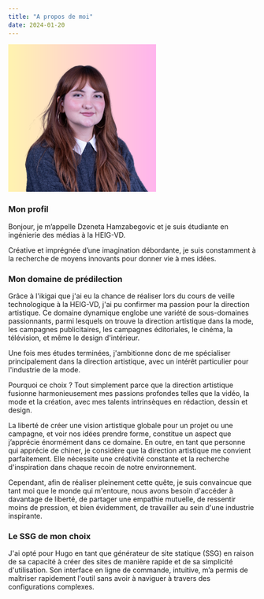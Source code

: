```yaml
---
title: "A propos de moi"
date: 2024-01-20
---
```


<style>
img {
    max-width: 300px;
    height: auto;
}
</style>

<img src="/images/dzeneta.png" alt="Dzeneta_Hamzabegovic" width="600" height="auto">

### Mon profil

Bonjour, je m’appelle Dzeneta Hamzabegovic et je suis étudiante en ingénierie des médias à la HEIG-VD.

Créative et imprégnée d’une imagination débordante, je suis constamment à la recherche de moyens innovants pour donner vie à mes idées.

### Mon domaine de prédilection

Grâce à l'ikigai que j'ai eu la chance de réaliser lors du cours de veille technologique à la HEIG-VD, j'ai pu confirmer ma passion pour la direction artistique. Ce domaine dynamique englobe une variété de sous-domaines passionnants, parmi lesquels on trouve la direction artistique dans la mode, les campagnes publicitaires, les campagnes éditoriales, le cinéma, la télévision, et même le design d'intérieur.

Une fois mes études terminées, j'ambitionne donc de me spécialiser principalement dans la direction artistique, avec un intérêt particulier pour l'industrie de la mode.

Pourquoi ce choix ? Tout simplement parce que la direction artistique fusionne harmonieusement mes passions profondes telles que la vidéo, la mode et la création, avec mes talents intrinsèques en rédaction, dessin et design.

La liberté de créer une vision artistique globale pour un projet ou une campagne, et voir nos idées prendre forme, constitue un aspect que j’apprécie énormément dans ce domaine. En outre, en tant que personne qui apprécie de chiner, je considère que la direction artistique me convient parfaitement. Elle nécessite une créativité constante et la recherche d'inspiration dans chaque recoin de notre environnement.

Cependant, afin de réaliser pleinement cette quête, je suis convaincue que tant moi que le monde qui m'entoure, nous avons besoin d'accéder à davantage de liberté, de partager une empathie mutuelle, de ressentir moins de pression, et bien évidemment, de travailler au sein d'une industrie inspirante.

### Le SSG de mon choix

J'ai opté pour Hugo en tant que générateur de site statique (SSG) en raison de sa capacité à créer des sites de manière rapide et de sa simplicité d'utilisation. Son interface en ligne de commande, intuitive, m’a permis de maîtriser rapidement l'outil sans avoir à naviguer à travers des configurations complexes.
